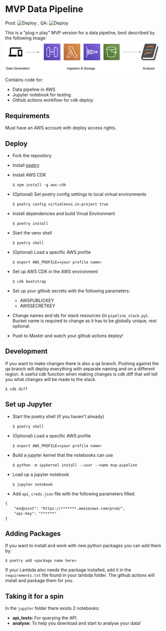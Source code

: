 # MVP Data Pipeline

Prod: ![Deploy](https://github.com/erikmunkby/mvp-data-pipeline-aws/workflows/CDK%20Deploy/badge.svg?branch=master)
, QA: ![Deploy](https://github.com/erikmunkby/mvp-data-pipeline-aws/workflows/CDK%20Deploy/badge.svg?branch=qa)

This is a "plug n play" MVP version for a data pipeline, best described 
by the following image:
![Pipeline Image](https://github.com/erikmunkby/mvp-data-pipeline-aws/blob/master/pipeline_image.png?raw=true)

Contains code for:

- Data pipeline in AWS
- Jupyter notebook for testing
- Github actions workflow for cdk deploy

## Requirements
Must have an AWS account with deploy access rights.

## Deploy

- Fork the repository
- Install [poetry](https://python-poetry.org/)
- Install AWS CDK

    `$ npm install -g aws-cdk`
    
- (Optional) Set poetry config settings to local virtual environments

    `$ poetry config virtualenvs.in-project true`

- Install dependencies and build Virual Environment

    `$ poetry install`
    
- Start the venv shell

    `$ poetry shell`
    
- (Optional) Load a specific AWS profile

    `$ export AWS_PROFILE=<your profile name>`

- Set up AWS CDK in the AWS environment

    `$ cdk bootstrap`
    
- Set up your github secrets with the following parameters:
    - AWSPUBLICKEY
    - AWSSECRETKEY
    
- Change names and ids for stack resources (in `pipeline_stack.py`). 
Bucket name is required to change as it has to be globally unique, rest optional.
    
- Push to Master and watch your github actions deploy!

## Development
If you want to make changes there is also a qa branch. Pushing against the qa
branch will deploy everything with separate naming and on a different region.
A useful cdk function when making changes is cdk diff that will tell you what
changes will be made to the stack.

    $ cdk diff

## Set up Jupyter
- Start the poetry shell (if you haven't already)
    
    `$ poetry shell`
    
- (Optional) Load a specific AWS profile

    `$ export AWS_PROFILE=<your profile name>`
    
- Build a jupyter kernel that the notebooks can use

    `$ python -m ipykernel install --user --name mvp-pipeline`
    
- Load up a jupyter notebook

    `$ jupyter notebook`
    
- Add `api_creds.json` file with the following parameters filled:
```
{
    "endpoint": "https://*******.amazonaws.com/prod/",
    "api-key": "******"
}
```

## Adding Packages
If you want to install and work with new python packages you can add them by:

    $ poetry add <package name here>

If your Lambda also needs the package installed, add it in the `requirements.txt` file found in your lambda folder. 
The github actions will install and package them for you.

## Taking it for a spin
In the `jupyter` folder there exists 2 notebooks:

- **api_tests:** For querying the API.
- **analyse:** To help you download and start to analyse your data! 
